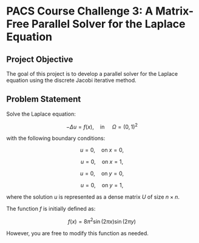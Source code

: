 # PACS Course Challenge 3: A Matrix-Free Parallel Solver for the Laplace Equation

## Project Objective

The goal of this project is to develop a parallel solver for the Laplace equation using the discrete Jacobi iterative method.

## Problem Statement

Solve the Laplace equation:

$$ -\Delta u = f(x), \quad \text{in} \; \quad \Omega = (0, 1)^2 $$

with the following boundary conditions:

$$ u = 0, \quad \text{on} \; x = 0, $$

$$ u = 0, \quad \text{on} \; x = 1, $$

$$ u = 0, \quad \text{on} \; y = 0, $$

$$ u = 0, \quad \text{on} \; y = 1, $$

where the solution $u$ is represented as a dense matrix $U$ of size $n\times n$.

The function $f$ is initially defined as:

$$ f(x) = 8\pi^2 \sin(2\pi x) \sin(2\pi y) $$

However, you are free to modify this function as needed.